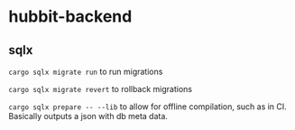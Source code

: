 # hubbit-backend

## sqlx

`cargo sqlx migrate run` to run migrations

`cargo sqlx migrate revert` to rollback migrations

`cargo sqlx prepare -- --lib` to allow for offline compilation, such as in CI. Basically outputs a json with db meta data.
